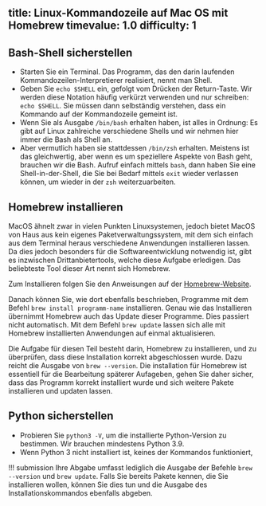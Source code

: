 title: Linux-Kommandozeile auf Mac OS mit Homebrew
timevalue: 1.0
difficulty: 1
---

## Bash-Shell sicherstellen

- Starten Sie ein Terminal. 
  Das Programm, das den darin laufenden Kommandozeilen-Interpretierer realisiert,
  nennt man Shell.
- Geben Sie `echo $SHELL` ein, gefolgt vom Drücken der Return-Taste.
  Wir werden diese Notation häufig verkürzt verwenden und nur schreiben: `echo $SHELL`.
  Sie müssen dann selbständig verstehen, dass ein Kommando auf der Kommandozeile gemeint ist.
- Wenn Sie als Ausgabe `/bin/bash` erhalten haben, ist alles in Ordnung: 
  Es gibt auf Linux zahlreiche verschiedene Shells und wir nehmen hier immer die Bash
  als Shell an.
- Aber vermutlich haben sie stattdessen `/bin/zsh` erhalten.
  Meistens ist das gleichwertig, aber wenn es um speziellere Aspekte von Bash geht,
  brauchen wir die Bash. Aufruf einfach mittels `bash`, dann haben Sie eine
  Shell-in-der-Shell, die Sie bei Bedarf mittels `exit` wieder verlassen können,
  um wieder in der `zsh` weiterzuarbeiten.

## Homebrew installieren

MacOS ähnelt zwar in vielen Punkten Linuxsystemen, jedoch bietet MacOS von Haus aus kein
eigenes Paketverwaltungssystem, mit dem sich einfach aus dem Terminal heraus verschiedene
Anwendungen installieren lassen. Da dies jedoch besonders für die Softwareentwicklung
notwendig ist, gibt es inzwischen Drittanbietertools, welche diese Aufgabe erledigen.
Das beliebteste Tool dieser Art nennt sich Homebrew.

Zum Installieren folgen Sie den Anweisungen auf der [Homebrew-Website](https://brew.sh).

Danach können Sie, wie dort ebenfalls beschrieben, Programme mit dem Befehl
`brew install programm-name` installieren.
Genau wie das Installieren übernimmt Homebrew auch das Update dieser Programme.
Dies passiert nicht automatisch. Mit dem Befehl `brew update` lassen sich alle mit
Homebrew installierten Anwendungen auf einmal aktualisieren.

Die Aufgabe für diesen Teil besteht darin, Homebrew zu installieren, und zu überprüfen, dass
diese Installation korrekt abgeschlossen wurde. Dazu reicht die Ausgabe von `brew --version`.
Die installation für Homebrew ist essentiell für die Bearbeitung späterer Aufageben, gehen Sie
daher sicher, dass das Programm korrekt installiert wurde und sich weitere Pakete installieren
und updaten lassen.

## Python sicherstellen

- Probieren Sie `python3 -V`, um die installierte Python-Version zu bestimmen.
  Wir brauchen mindestens Python 3.9.
- Wenn Python 3 nicht installiert ist, keines der Kommandos funktioniert, 

!!! submission
    Ihre Abgabe umfasst lediglich die Ausgabe der Befehle `brew --version` und `brew update`.
    Falls Sie bereits Pakete kennen, die Sie installieren wollen, können Sie dies tun und die
    Ausgabe des Installationskommandos ebenfalls abgeben.
